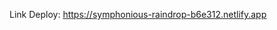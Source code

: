 Link Deploy: <a href="https://symphonious-raindrop-b6e312.netlify.app">https://symphonious-raindrop-b6e312.netlify.app</a>
